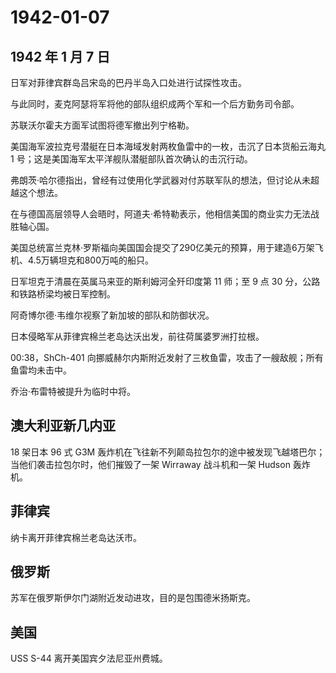 # 1942-01-07

## 1942 年 1 月 7 日

日军对菲律宾群岛吕宋岛的巴丹半岛入口处进行试探性攻击。

与此同时，麦克阿瑟将军将他的部队组织成两个军和一个后方勤务司令部。

苏联沃尔霍夫方面军试图将德军撤出列宁格勒。

美国海军波拉克号潜艇在日本海域发射两枚鱼雷中的一枚，击沉了日本货船云海丸
1 号；这是美国海军太平洋舰队潜艇部队首次确认的击沉行动。

弗朗茨·哈尔德指出，曾经有过使用化学武器对付苏联军队的想法，但讨论从未超越这个想法。

在与德国高层领导人会晤时，阿道夫·希特勒表示，他相信美国的商业实力无法战胜轴心国。

美国总统富兰克林·罗斯福向美国国会提交了290亿美元的预算，用于建造6万架飞机、4.5万辆坦克和800万吨的船只。

日军坦克于清晨在英属马来亚的斯利姆河全歼印度第 11 师；至 9 点 30
分，公路和铁路桥梁均被日军控制。

阿奇博尔德·韦维尔视察了新加坡的部队和防御状况。

日本侵略军从菲律宾棉兰老岛达沃出发，前往荷属婆罗洲打拉根。

00:38，ShCh-401
向挪威赫尔内斯附近发射了三枚鱼雷，攻击了一艘敌舰；所有鱼雷均未击中。

乔治·布雷特被提升为临时中将。

## 澳大利亚新几内亚

18 架日本 96 式 G3M
轰炸机在飞往新不列颠岛拉包尔的途中被发现飞越塔巴尔；当他们袭击拉包尔时，他们摧毁了一架
Wirraway 战斗机和一架 Hudson 轰炸机。

## 菲律宾

纳卡离开菲律宾棉兰老岛达沃市。

## 俄罗斯

苏军在俄罗斯伊尔门湖附近发动进攻，目的是包围德米扬斯克。

## 美国

USS S-44 离开美国宾夕法尼亚州费城。

